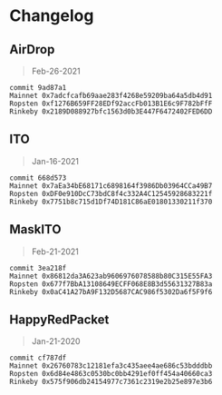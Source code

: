 # Changelog

## AirDrop

> Feb-26-2021

```plain
commit 9ad87a1
Mainnet 0x7adcfcafb69aae283f4268e59209ba64a5db4d91
Ropsten 0xf1276B659FF28EDf92accFb013B1E6c9F782bFfF
Rinkeby 0x2189D088927bfc1563d0b3E447F6472402FED6DD
```

## ITO

> Jan-16-2021

```plain
commit 668d573
Mainnet 0x7aEa34bE68171c6898164f3986Db03964CCa49B7
Ropsten 0xDF0e910DcC73bdC8f4c332A4C12545928683221f
Rinkeby 0x7751b8c715d1Df74D181C86aE01801330211f370
```

## MaskITO

> Feb-21-2021

```plain
commit 3ea218f
Mainnet 0x86812da3A623ab9606976078588b80C315E55FA3
Ropsten 0x677f7BbA13108649ECFF068E8B3d55631327B83a
Rinkeby 0x0aC41A27bA9F132D5687CAC986f5302Da6f5F9f6
```

## HappyRedPacket

> Jan-21-2020

```plain
commit cf787df
Mainnet 0x26760783c12181efa3c435aee4ae686c53bdddbb
Ropsten 0x6d84e4863c0530bc0bb4291ef0ff454a40660ca3
Rinkeby 0x575f906db24154977c7361c2319e2b25e897e3b6
```
